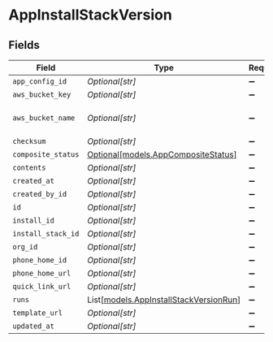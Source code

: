 # AppInstallStackVersion


## Fields

| Field                                                                            | Type                                                                             | Required                                                                         | Description                                                                      |
| -------------------------------------------------------------------------------- | -------------------------------------------------------------------------------- | -------------------------------------------------------------------------------- | -------------------------------------------------------------------------------- |
| `app_config_id`                                                                  | *Optional[str]*                                                                  | :heavy_minus_sign:                                                               | N/A                                                                              |
| `aws_bucket_key`                                                                 | *Optional[str]*                                                                  | :heavy_minus_sign:                                                               | N/A                                                                              |
| `aws_bucket_name`                                                                | *Optional[str]*                                                                  | :heavy_minus_sign:                                                               | aws configuration parameters                                                     |
| `checksum`                                                                       | *Optional[str]*                                                                  | :heavy_minus_sign:                                                               | N/A                                                                              |
| `composite_status`                                                               | [Optional[models.AppCompositeStatus]](../models/appcompositestatus.md)           | :heavy_minus_sign:                                                               | N/A                                                                              |
| `contents`                                                                       | *Optional[str]*                                                                  | :heavy_minus_sign:                                                               | N/A                                                                              |
| `created_at`                                                                     | *Optional[str]*                                                                  | :heavy_minus_sign:                                                               | N/A                                                                              |
| `created_by_id`                                                                  | *Optional[str]*                                                                  | :heavy_minus_sign:                                                               | N/A                                                                              |
| `id`                                                                             | *Optional[str]*                                                                  | :heavy_minus_sign:                                                               | N/A                                                                              |
| `install_id`                                                                     | *Optional[str]*                                                                  | :heavy_minus_sign:                                                               | N/A                                                                              |
| `install_stack_id`                                                               | *Optional[str]*                                                                  | :heavy_minus_sign:                                                               | N/A                                                                              |
| `org_id`                                                                         | *Optional[str]*                                                                  | :heavy_minus_sign:                                                               | N/A                                                                              |
| `phone_home_id`                                                                  | *Optional[str]*                                                                  | :heavy_minus_sign:                                                               | N/A                                                                              |
| `phone_home_url`                                                                 | *Optional[str]*                                                                  | :heavy_minus_sign:                                                               | N/A                                                                              |
| `quick_link_url`                                                                 | *Optional[str]*                                                                  | :heavy_minus_sign:                                                               | N/A                                                                              |
| `runs`                                                                           | List[[models.AppInstallStackVersionRun](../models/appinstallstackversionrun.md)] | :heavy_minus_sign:                                                               | N/A                                                                              |
| `template_url`                                                                   | *Optional[str]*                                                                  | :heavy_minus_sign:                                                               | N/A                                                                              |
| `updated_at`                                                                     | *Optional[str]*                                                                  | :heavy_minus_sign:                                                               | N/A                                                                              |
